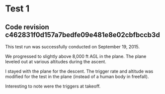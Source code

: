 # Test 1

## Code revision c462831f0d157a7bedfe09e481e8e02cbfbccb3d

This test run was successfully conducted on September 19, 2015.

We progressed to slightly above 8,000 ft AGL in the plane. The plane leveled out at various altitudes during the ascent.

I stayed with the plane for the descent. The trigger rate and altitude was modified for the test in the plane (instead of a human body in freefall).

Interesting to note were the triggers at takeoff.